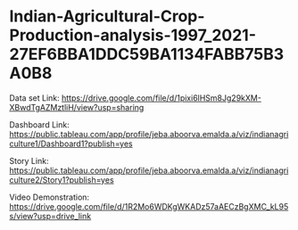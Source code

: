 # Indian-Agricultural-Crop-Production-analysis-1997_2021-27EF6BBA1DDC59BA1134FABB75B3A0B8


Data set Link: https://drive.google.com/file/d/1pixi6lHSm8Jg29kXM-XBwdTgAZMztliH/view?usp=sharing

Dashboard  Link: https://public.tableau.com/app/profile/jeba.aboorva.emalda.a/viz/indianagriculture1/Dashboard1?publish=yes

Story Link: https://public.tableau.com/app/profile/jeba.aboorva.emalda.a/viz/indianagriculture2/Story1?publish=yes

Video Demonstration: https://drive.google.com/file/d/1R2Mo6WDKgWKADz57aAECzBgXMC_kL95s/view?usp=drive_link 
